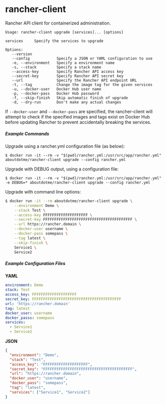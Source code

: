 # rancher-client

Rancher API client for containerized administration.

```
Usage: rancher-client upgrade [services]... [options]

services     Specify the services to upgrade

Options:
   --version
   --config            Specify a JSON or YAML configuration to use
   -e, --environment   Specify a environment name
   -s, --stack         Specify a stack name
   --access-key        Specify Rancher API access key
   --secret-key        Specify Rancher API secret key
   --url               Specify the Rancher API endpoint URL
   -t, --tag           Change the image tag for the given services
   -u, --docker-user   Docker Hub user name
   -p, --docker-pass   Docker Hub password
   -f, --skip-finish   Skip automatic finish of upgrade
   -d, --dry-run       Don't make any actual changes
```

If `--docker-user` and `--docker-pass` are specified, the rancher-client will
attempt to check if the specified images and tags exist on Docker Hub before
updating Rancher to prevent accidentally breaking the services.

##### Example Commands

Upgrade using a rancher.yml configuration file (as below):

`$ docker run -it --rm -v "$(pwd)/rancher.yml:/usr/src/app/rancher.yml" aboutdotme/rancher-client upgrade --config rancher.yml`

Upgrade with DEBUG output, using a configuration file:

`$ docker run -it --rm -v "$(pwd)/rancher.yml:/usr/src/app/rancher.yml" -e DEBUG=* aboutdotme/rancher-client upgrade --config rancher.yml`

Upgrade with command line options:

```bash
$ docker run -it --rm aboutdotme/rancher-client upgrade \
    --environment Demo \
    --stack Test \
    --access-key FFFFFFFFFFFFFFFFFFFF \
    --secret-key FFFFFFFFFFFFFFFFFFFFFFFFFFFFFFFFFFFFFFFF \
    --url https://rancher.domain \
    --docker-user username \
    --docker-pass somepass \
    --tag latest \
    --skip-finish \
    Service1 \
    Service2
```

##### Example Configuration Files

**YAML**

```yaml
environment: Demo
stack: Test
access_key: FFFFFFFFFFFFFFFFFFFF
secret_key: FFFFFFFFFFFFFFFFFFFFFFFFFFFFFFFFFFFFFFFF
url: 'https://rancher.domain'
tag: latest
docker_user: username
docker_passs: somepass
services:
  - Service1
  - Service2
```

**JSON**
```json
{
  "environment": "Demo",
  "stack": "Test",
  "access_key": "FFFFFFFFFFFFFFFFFFFF",
  "secret_key": "FFFFFFFFFFFFFFFFFFFFFFFFFFFFFFFFFFFFFFFF",
  "url": "https://rancher.domain",
  "docker_user": "username",
  "docker_pass": "somepass",
  "tag": "latest",
  "services": ["Service1", "Service2"]
}
```




